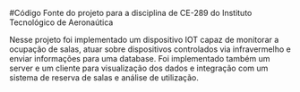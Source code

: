 #Código Fonte do projeto para a disciplina de CE-289 do Instituto Tecnológico de Aeronaútica

Nesse projeto foi implementado um dispositivo IOT capaz de monitorar a ocupação de salas, atuar sobre dispositivos controlados via infravermelho e enviar informações para uma database. Foi implementado também um server e um cliente para visualização dos dados e integração com um sistema de reserva de salas e análise de utilização.